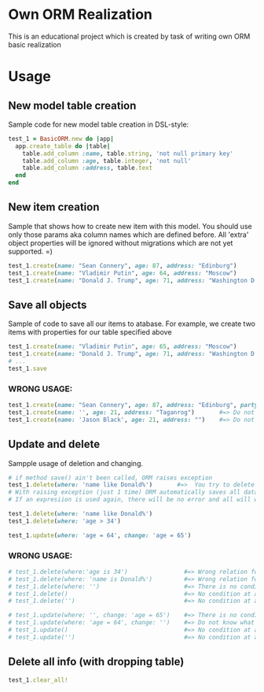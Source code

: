 # Own ORM Realization
This is an educational project which is created by task of writing own ORM basic realization

# Usage

## New model table creation
Sample code for new model table creation in DSL-style:

```ruby
test_1 = BasicORM.new do |app|
  app.create_table do |table|
    table.add_column :name, table.string, 'not null primary key'
    table.add_column :age, table.integer, 'not null'
    table.add_column :address, table.text
  end
end
```

## New item creation
Sample that shows how to create new item with this model. You should use only those params aka column names which are defined before. All 'extra' object properties will be ignored without migrations which are not yet supported. =)

```ruby
test_1.create(name: "Sean Connery", age: 87, address: "Edinburg")
test_1.create(name: "Vladimir Putin", age: 64, address: "Moscow")
test_1.create(name: "Donald J. Trump", age: 71, address: "Washington D.C.")
```

## Save all objects
Sample of code to save all our items to atabase. For example, we create two items with properties for our table specified above

```ruby
test_1.create(name: "Vladimir Putin", age: 65, address: "Moscow")
test_1.create(name: "Donald J. Trump", age: 71, address: "Washington D.C.")
# ...
test_1.save
```

### WRONG USAGE: 
```ruby
test_1.create(name: "Sean Connery", age: 87, address: "Edinburg", party: "Scottish National Party") #=> 'party' will be ignored
test_1.create(name: '', age: 21, address: "Taganrog")       #=> Do not have all params
test_1.create(name: 'Jason Black', age: 21, address: "")    #=> Do not have all params

```

## Update and delete
Sampple usage of deletion and changing.

```ruby
# if method save() ain't been called, ORM raises exception
test_1.delete(where: 'name like Donald%')       #=>  You try to delete something, but items are not saved
# With raising exception (just 1 time) ORM automatically saves all data to table
# If an expresiion is used again, there will be no error and all will work correctly

test_1.delete(where: 'name like Donald%')
test_1.delete(where: 'age > 34')

test_1.update(where: 'age = 64', change: 'age = 65')

```

### WRONG USAGE: 
```ruby
# test_1.delete(where:'age is 34')                #=> Wrong relation for data
# test_1.delete(where: 'name is Donald%')         #=> Wrong relation for data
# test_1.delete(where: '')                        #=> There is no condition for action delete
# test_1.delete()                                 #=> No condition at all!
# test_1.delete('')                               #=> No condition at all!

# test_1.update(where: '', change: 'age = 65')    #=> There is no condition for action update
# test_1.update(where: 'age = 64', change: '')    #=> Do not know what you want to update
# test_1.update()                                 #=> No condition at all!
# test_1.update('')                               #=> No condition at all!

```


## Delete all info (with dropping table)

```ruby
test_1.clear_all!
```